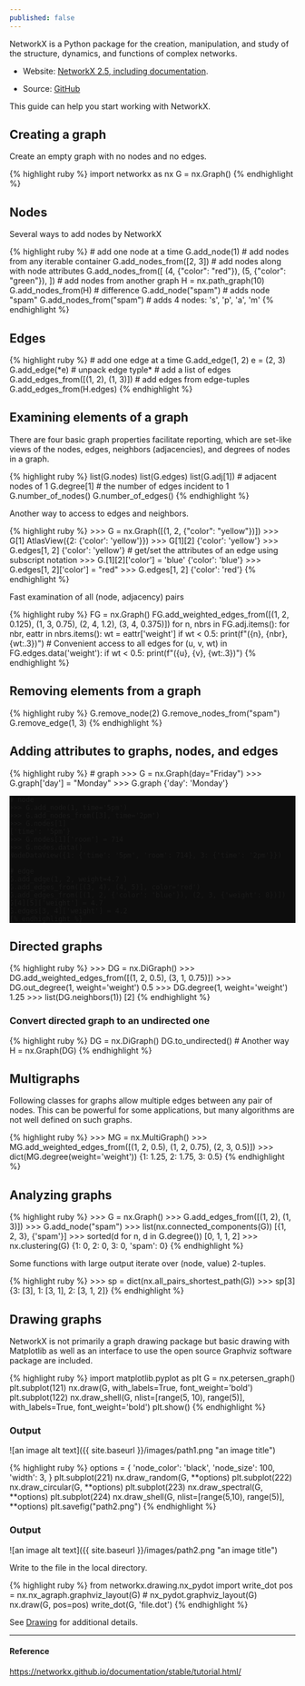 ```yaml
---
published: false
---
```

NetworkX is a Python package for the creation, manipulation, and study of the structure, dynamics, and functions of complex networks.

- Website: [NetworkX 2.5, including documentation](https://networkx.github.io).

- Source: [GitHub](http://github.com/networkx/networkx)

This guide can help you start working with NetworkX.
<!--more-->

## Creating a graph
Create an empty graph with no nodes and no edges.

<head>
    <title>Rouge</title>
    <link media="all" rel="stylesheet" type="text/css" href="../assets/rouge/rouge.css" />
    <style>
        pre{
            background: rgba(0, 0, 0, 0.95);
        }
    </style>
</head>

<body>
    {% highlight ruby %}
    import networkx as nx
    G = nx.Graph()
    {% endhighlight %}
</body>

## Nodes
Several ways to add nodes by NetworkX

<head>
    <title>Rouge</title>
    <link media="all" rel="stylesheet" type="text/css" href="../assets/rouge/rouge.css" />
    <style>
        pre{
            background: rgba(0, 0, 0, 0.95);
        }
    </style>
</head>

<body>
    {% highlight ruby %}
    # add one node at a time
    G.add_node(1)
    # add nodes from any iterable container
    G.add_nodes_from([2, 3])
    # add nodes along with node attributes
    G.add_nodes_from([
        (4, {"color": "red"}),
        (5, {"color": "green"}),
    ])
    # add nodes from another graph
    H = nx.path_graph(10)
    G.add_nodes_from(H)
    # difference
    G.add_node("spam")        # adds node "spam"
    G.add_nodes_from("spam")  # adds 4 nodes: 's', 'p', 'a', 'm'
    {% endhighlight %}
</body>

## Edges

<head>
    <title>Rouge</title>
    <link media="all" rel="stylesheet" type="text/css" href="../assets/rouge/rouge.css" />
    <style>
        pre{
            background: rgba(0, 0, 0, 0.95);
        }
    </style>
</head>

<body>
    {% highlight ruby %}
    # add one edge at a time
    G.add_edge(1, 2)
    e = (2, 3)
    G.add_edge(*e) # unpack edge typle*
    # add a list of edges
    G.add_edges_from([(1, 2), (1, 3)])
    # add edges from edge-tuples
    G.add_edges_from(H.edges)
    {% endhighlight %}
</body>

## Examining elements of a graph
There are four basic graph properties facilitate reporting, which are set-like views of the nodes, edges, neighbors (adjacencies), and degrees of nodes in a graph.
<head>
    <title>Rouge</title>
    <link media="all" rel="stylesheet" type="text/css" href="../assets/rouge/rouge.css" />
    <style>
        pre{
            background: rgba(0, 0, 0, 0.95);
        }
    </style>
</head>

<body>
    {% highlight ruby %}
    list(G.nodes)
    list(G.edges)
    list(G.adj[1]) # adjacent nodes of 1
    G.degree[1] # the number of edges incident to 1
    G.number_of_nodes()
    G.number_of_edges()
    {% endhighlight %}
</body>

Another way to access to edges and neighbors.
<head>
    <title>Rouge</title>
    <link media="all" rel="stylesheet" type="text/css" href="../assets/rouge/rouge.css" />
    <style>
        pre{
            background: rgba(0, 0, 0, 0.95);
        }
    </style>
</head>

<body>
    {% highlight ruby %}
    >>> G = nx.Graph([(1, 2, {"color": "yellow"})])
    >>> G[1]
    AtlasView({2: {'color': 'yellow'}})
    >>> G[1][2]
    {'color': 'yellow'}
    >>> G.edges[1, 2]
    {'color': 'yellow'}
    # get/set the attributes of an edge using subscript notation
    >>> G.[1][2]['color'] = 'blue'
    {'color': 'blue'}
    >>> G.edges[1, 2]['color'] = "red"
    >>> G.edges[1, 2]
    {'color': 'red'}
    {% endhighlight %}
</body>

Fast examination of all (node, adjacency) pairs
<head>
    <title>Rouge</title>
    <link media="all" rel="stylesheet" type="text/css" href="../assets/rouge/rouge.css" />
    <style>
        pre{
            background: rgba(0, 0, 0, 0.95);
        }
    </style>
</head>

<body>
    {% highlight ruby %}
    FG = nx.Graph()
    FG.add_weighted_edges_from([(1, 2, 0.125), (1, 3, 0.75), (2, 4, 1.2), (3, 4, 0.375)])
    for n, nbrs in FG.adj.items():
        for nbr, eattr in nbrs.items():
          wt = eattr['weight']
          if wt < 0.5: print(f"({n}, {nbr}, {wt:.3})")
    # Convenient access to all edges
    for (u, v, wt) in FG.edges.data('weight'):
        if wt < 0.5:
          print(f"({u}, {v}, {wt:.3})")
    {% endhighlight %}
</body>

## Removing elements from a graph
<head>
    <title>Rouge</title>
    <link media="all" rel="stylesheet" type="text/css" href="../assets/rouge/rouge.css" />
    <style>
        pre{
            background: rgba(0, 0, 0, 0.95);
        }
    </style>
</head>

<body>
    {% highlight ruby %}
    G.remove_node(2)
    G.remove_nodes_from("spam")
    G.remove_edge(1, 3)
    {% endhighlight %}
</body>

## Adding attributes to graphs, nodes, and edges
<head>
    <title>Rouge</title>
    <link media="all" rel="stylesheet" type="text/css" href="../assets/rouge/rouge.css" />
    <style>
        pre{
            background: rgba(0, 0, 0, 0.95);
        }
    </style>
</head>

<body>
    {% highlight ruby %}
    # graph
    >>> G = nx.Graph(day="Friday")
    >>> G.graph['day'] = "Monday"
    >>> G.graph
    {'day': 'Monday'}
  
    # node
    >>> G.add_node(1, time='5pm')
    >>> G.add_nodes_from([3], time='2pm')
    >>> G.nodes[1]
    {'time': '5pm'}
    >>> G.nodes[1]['room'] = 714
    >>> G.nodes.data()
    NodeDataView({1: {'time': '5pm', 'room': 714}, 3: {'time': '2pm'}})
  
    # edge
    G.add_edge(1, 2, weight=4.7 )
    G.add_edges_from([(3, 4), (4, 5)], color='red')
    G.add_edges_from([(1, 2, {'color': 'blue'}), (2, 3, {'weight': 8})])
    G[4][5]['weight'] = 4.7
    G.edges[3, 4]['weight'] = 4.2
    {% endhighlight %}
</body>

## Directed graphs
<head>
    <title>Rouge</title>
    <link media="all" rel="stylesheet" type="text/css" href="../assets/rouge/rouge.css" />
    <style>
        pre{
            background: rgba(0, 0, 0, 0.95);
        }
    </style>
</head>

<body>
    {% highlight ruby %}
    >>> DG = nx.DiGraph() 
    >>> DG.add_weighted_edges_from([(1, 2, 0.5), (3, 1, 0.75)])
    >>> DG.out_degree(1, weight='weight')
    0.5
    >>> DG.degree(1, weight='weight')
    1.25
    >>> list(DG.neighbors(1))
    [2]
    {% endhighlight %}
</body>

### Convert directed graph to an undirected one
<head>
    <title>Rouge</title>
    <link media="all" rel="stylesheet" type="text/css" href="../assets/rouge/rouge.css" />
    <style>
        pre{
            background: rgba(0, 0, 0, 0.95);
        }
    </style>
</head>

<body>
    {% highlight ruby %}
    DG = nx.DiGraph() 
    DG.to_undirected()
    # Another way
    H = nx.Graph(DG)
    {% endhighlight %}
</body>

## Multigraphs
Following classes for graphs allow multiple edges between any pair of nodes. This can be powerful for some applications, but many algorithms are not well defined on such graphs.

<head>
    <title>Rouge</title>
    <link media="all" rel="stylesheet" type="text/css" href="../assets/rouge/rouge.css" />
    <style>
        pre{
            background: rgba(0, 0, 0, 0.95);
        }
    </style>
</head>

<body>
    {% highlight ruby %}
    >>> MG = nx.MultiGraph() 
    >>> MG.add_weighted_edges_from([(1, 2, 0.5), (1, 2, 0.75), (2, 3, 0.5)])
    >>> dict(MG.degree(weight='weight'))
    {1: 1.25, 2: 1.75, 3: 0.5}
    {% endhighlight %}
</body>

## Analyzing graphs
<head>
    <title>Rouge</title>
    <link media="all" rel="stylesheet" type="text/css" href="../assets/rouge/rouge.css" />
    <style>
        pre{
            background: rgba(0, 0, 0, 0.95);
        }
    </style>
</head>

<body>
    {% highlight ruby %}
    >>> G = nx.Graph()
    >>> G.add_edges_from([(1, 2), (1, 3)])
    >>> G.add_node("spam")
    >>> list(nx.connected_components(G))
    [{1, 2, 3}, {'spam'}]
    >>> sorted(d for n, d in G.degree())
    [0, 1, 1, 2]
    >>> nx.clustering(G)
    {1: 0, 2: 0, 3: 0, 'spam': 0}
    {% endhighlight %}
</body>

Some functions with large output iterate over (node, value) 2-tuples.
<head>
    <title>Rouge</title>
    <link media="all" rel="stylesheet" type="text/css" href="../assets/rouge/rouge.css" />
    <style>
        pre{
            background: rgba(0, 0, 0, 0.95);
        }
    </style>
</head>

<body>
    {% highlight ruby %}
    >>> sp = dict(nx.all_pairs_shortest_path(G))
    >>> sp[3]
    {3: [3], 1: [3, 1], 2: [3, 1, 2]}
    {% endhighlight %}
</body>

## Drawing graphs
NetworkX is not primarily a graph drawing package but basic drawing with Matplotlib as well as an interface to use the open source Graphviz software package are included.
<head>
    <title>Rouge</title>
    <link media="all" rel="stylesheet" type="text/css" href="../assets/rouge/rouge.css" />
    <style>
        pre{
            background: rgba(0, 0, 0, 0.95);
        }
    </style>
</head>

<body>
    {% highlight ruby %}
    import matplotlib.pyplot as plt
    G = nx.petersen_graph()
    plt.subplot(121)
    nx.draw(G, with_labels=True, font_weight='bold')
    plt.subplot(122)
    nx.draw_shell(G, nlist=[range(5, 10), range(5)], with_labels=True, font_weight='bold')
    plt.show()
    {% endhighlight %}
</body>

### Output
![an image alt text]({{ site.baseurl }}/images/path1.png "an image title")

<head>
    <title>Rouge</title>
    <link media="all" rel="stylesheet" type="text/css" href="../assets/rouge/rouge.css" />
    <style>
        pre{
            background: rgba(0, 0, 0, 0.95);
        }
    </style>
</head>

<body>
    {% highlight ruby %}
    options = {
        'node_color': 'black',
        'node_size': 100,
        'width': 3,
    }
    plt.subplot(221)
    nx.draw_random(G, **options)
    plt.subplot(222)
    nx.draw_circular(G, **options)
    plt.subplot(223)
    nx.draw_spectral(G, **options)
    plt.subplot(224)
    nx.draw_shell(G, nlist=[range(5,10), range(5)], **options)
    plt.savefig("path2.png")
    {% endhighlight %}
</body>

### Output
![an image alt text]({{ site.baseurl }}/images/path2.png "an image title")

Write to the file in the local directory.
<body>
    {% highlight ruby %}
    from networkx.drawing.nx_pydot import write_dot
    pos = nx.nx_agraph.graphviz_layout(G) # nx_pydot.graphviz_layout(G)
    nx.draw(G, pos=pos)
    write_dot(G, 'file.dot')
    {% endhighlight %}
</body>

See [Drawing](http://github.com/networkx/networkx) for additional details.

----
#### Reference
<https://networkx.github.io/documentation/stable/tutorial.html/>
